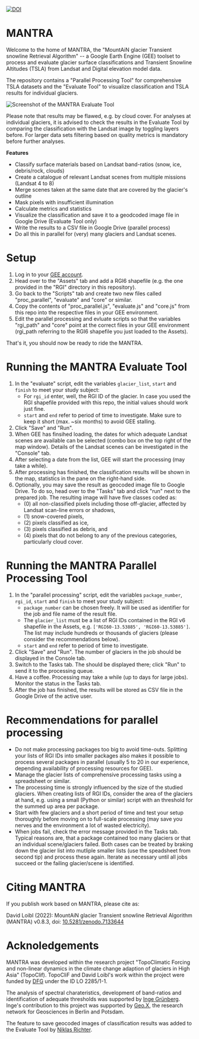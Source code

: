 [![DOI](https://zenodo.org/badge/495761275.svg)](https://zenodo.org/badge/latestdoi/495761275)

# MANTRA
Welcome to the home of MANTRA, the "MountAiN glacier Transient snowline Retrieval Algorithm" -- a Google Earth Engine (GEE) toolset to process and evaluate glacier surface classifications and Transient Snowline Altitudes (TSLA) from Landsat and Digital elevation model data.

The repository contains a "Parallel Processing Tool" for comprehensive TSLA datasets and the "Evaluate Tool" to visualize classification and TSLA results for individual glaciers. 

<img src="https://github.com/cryotools/mantra/blob/main/supplement/mantra-evaluate-screenshot.png" alt="Screenshot of the MANTRA Evaluate Tool">

Please note that results may be flawed, e.g. by cloud cover. For analyses at individual glaciers, it is advised to check the results in the Evaluate Tool by comparing the classification with the Landsat image by toggling layers before. For larger data sets filtering based on quality metrics is mandatory before further analyses.

**Features**
- Classify surface materials based on Landsat band-ratios (snow, ice, debris/rock, clouds)
- Create a catalogue of relevant Landsat scenes from multiple missions (Landsat 4 to 8)
- Merge scenes taken at the same date that are covered by the glacier's outline
- Mask pixels with insufficient illumination
- Calculate metrics and statistics
- Visualize the classification and save it to a geodcoded image file in Google Drive (Evaluate Tool only)
- Write the results to a CSV file in Google Drive (parallel process)
- Do all this in parallel for (very) many glaciers and Landsat scenes.


# Setup

1. Log in to your [GEE account](https://code.earthengine.google.com/).
2. Head over to the "Assets" tab and add a RGI6 shapefile (e.g. the one provided in the "RGI" directory in this repository).
3. Go back to the "Scripts" tab and create two new files called "proc_parallel", "evaluate" and "core" or similar.
4. Copy the contents of "proc_parallel.js", "evaluate.js" and "core.js" from this repo into the respective files in your GEE environment.
5. Edit the parallel processing and evluate scripts so that the variables "rgi_path" and "core" point at the correct files in your GEE environment (rgi_path referring to the RGI6 shapefile you just loaded to the Assets). 

That's it, you should now be ready to ride the MANTRA.

# Running the MANTRA Evaluate Tool
1. In the "evaluate" script, edit the variables `glacier_list`, `start` and `finish` to meet your study subject:
    - For `rgi_id` enter, well, the RGI ID of the glacier. In case you used the RGI shapefile provided with this repo, the initial values should work just fine.
    - `start` and `end` refer to period of time to investigate. Make sure to keep it short (max. ~six months) to avoid GEE stalling.
2. Click "Save" and "Run".
3. When GEE has finsihed loading, the dates for which adequate Landsat scenes are available can be selected (combo box on the top right of the map window). Details of the Landsat scenes can be investigated in the "Console" tab.
4. After selecting a date from the list, GEE will start the processing (may take a while).
5. After processing has finished, the classification results will be shown in the map, statistics in the pane on the right-hand side.
6. Optionally, you may save the result as geocoded image file to Google Drive. To do so, head over to the "Tasks" tab and click "run" next to the prepared job. The resulting image will have five classes coded as: 
    - (0) all non-classified pixels including those off-glacier, affected by Landsat scan-line errors or shadows, 
    - (1) snow-covered pixels, 
    - (2) pixels classified as ice, 
    - (3) pixels classified as debris, and 
    - (4) pixels that do not belong to any of the previous categories, particularly cloud cover. 

# Running the MANTRA Parallel Processing Tool
1. In the "parallel processing" script, edit the variables `package_number`, `rgi_id`, `start` and `finish` to meet your study subject:
    - `package_number` can be chosen freely. It will be used as identifier for the job and file name of the result file. 
    - The `glacier_list` must be a list of RGI IDs contained in the RGI v6 shapefile in the Assets, e.g. `['RGI60-13.53885', 'RGI60-13.53885']`. The list may include hundreds or thousands of glaciers (please consider the recommendations below). 
    - `start` and `end` refer to period of time to investigate.
2. Click "Save" and "Run". The number of glaciers in the job should be displayed in the Console tab.
3. Switch to the Tasks tab. The should be displayed there; click "Run" to send it to the processing queue.
4. Have a coffee. Processing may take a while (up to days for large jobs). Monitor the status in the Tasks tab.
5. After the job has finished, the results will be stored as CSV file in the Google Drive of the active user.

# Recommendations for parallel processing
- Do not make processing packages too big to avoid time-outs. Splitting your lists of RGI IDs into smaller packages also makes it possible to process several packages in parallel (usually 5 to 20 in our experience, depending availability of processing resources for GEE).
- Manage the glacier lists of comprehensive processing tasks using a spreadsheet or similar.
- The processing time is strongly influenced by the size of the studied glaciers. When creating lists of RGI IDs, consider the area of the glaciers at hand, e.g. using a small (Python or similar) script with an threshold for the summed up area per package.
- Start with few glaciers and a short period of time and test your setup thoroughly before moving on to full-scale processing (may save you nerves and the environment a lot of wasted electricity).
- When jobs fail, check the error message provided in the Tasks tab. Typical reasons are, that a package contained too many glaciers or that an individual scene/glaciers failed. Both cases can be treated by braking down the glacier list into mutliple smaller lists (use the speadsheet from second tip) and process these again. Iterate as necessary until all jobs succeed or the failing glacier/scene is identified.

# Citing MANTRA
If you publish work based on MANTRA, please cite as:

David Loibl (2022): MountAiN glacier Transient snowline Retrieval Algorithm (MANTRA) v0.8.3, doi: [10.5281/zenodo.7133644](https://doi.org/10.5281/zenodo.7133644)

# Acknoledgements
MANTRA was developed within the research project "TopoClimatic Forcing and non-linear dynamics in the climate change adaption of glaciers in High Asia" (TopoClif). TopoCliF and David Loibl's work within the project were funded by [DFG](https://gepris.dfg.de/gepris/projekt/356944332) under the ID LO 2285/1-1.

The analysis of spectral charateristics, development of band-ratios and identification of adequate thresholds was supported by [Inge Grünberg](https://orcid.org/0000-0002-5748-8102). Inge's contribution to this project was supported by [Geo.X](https://www.geo-x.net/), the research network for Geosciences in Berlin and Potsdam.

The feature to save geocoded images of classification results was added to the Evaluate Tool by [Niklas Richter](https://orcid.org/0000-0002-8833-0420).

